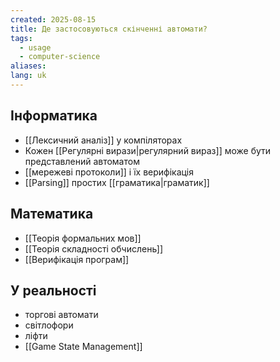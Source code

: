 ```yaml
---
created: 2025-08-15
title: Де застосовуються скінченні автомати?
tags:
  - usage
  - computer-science
aliases: 
lang: uk
---
```

## Інформатика

- [[Лексичний аналіз]] у компіляторах
- Кожен [[Регулярні вирази|регулярний вираз]] може бути представлений автоматом
- [[мережеві протоколи]] і їх верифікація
- [[Parsing]] простих [[граматика|граматик]]

## Математика

- [[Теорія формальних мов]]
- [[Теорія складності обчислень]]
- [[Верифікація програм]]

## У реальності

- торгові автомати
- світлофори
- ліфти
- [[Game State Management]]